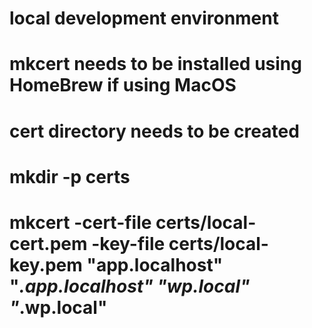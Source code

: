 # local development environment
# mkcert needs to be installed using HomeBrew if using MacOS
# cert directory needs to be created
# mkdir -p certs
# mkcert -cert-file certs/local-cert.pem -key-file certs/local-key.pem "app.localhost" "*.app.localhost" "wp.local" "*.wp.local"
